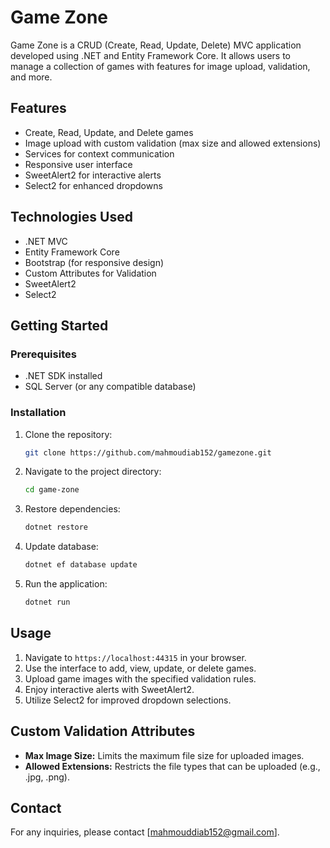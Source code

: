 # Game Zone

Game Zone is a CRUD (Create, Read, Update, Delete) MVC application developed using .NET and Entity Framework Core. It allows users to manage a collection of games with features for image upload, validation, and more.

## Features
- Create, Read, Update, and Delete games
- Image upload with custom validation (max size and allowed extensions)
- Services for context communication
- Responsive user interface
- SweetAlert2 for interactive alerts
- Select2 for enhanced dropdowns

## Technologies Used
- .NET MVC
- Entity Framework Core
- Bootstrap (for responsive design)
- Custom Attributes for Validation
- SweetAlert2
- Select2

## Getting Started

### Prerequisites
- .NET SDK installed
- SQL Server (or any compatible database)

### Installation
1. Clone the repository:
   ```bash
   git clone https://github.com/mahmoudiab152/gamezone.git
   ```
2. Navigate to the project directory:
   ```bash
   cd game-zone
   ```
3. Restore dependencies:
   ```bash
   dotnet restore
   ```
4. Update database:
   ```bash
   dotnet ef database update
   ```
5. Run the application:
   ```bash
   dotnet run
   ```

## Usage
1. Navigate to `https://localhost:44315` in your browser.
2. Use the interface to add, view, update, or delete games.
3. Upload game images with the specified validation rules.
4. Enjoy interactive alerts with SweetAlert2.
5. Utilize Select2 for improved dropdown selections.

## Custom Validation Attributes
- **Max Image Size:** Limits the maximum file size for uploaded images.
- **Allowed Extensions:** Restricts the file types that can be uploaded (e.g., .jpg, .png).

## Contact
For any inquiries, please contact [mahmouddiab152@gmail.com].

